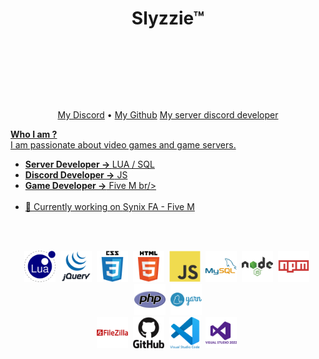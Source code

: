 <h1 align="center">Slyzzie™</h1><br>

<p align="center">
  <img src="https://img.shields.io/badge/MADE%20WITH-MY%20KEYBOARD-red?style=for-the-badge" alt="">&nbsp;
  <img src="https://img.shields.io/twitter/follow/Romset95?color=%2334abeb&label=SLT_Romset95&logo=twitter&logoColor=%2334abeb&style=for-the-badge" alt=""/>&nbsp;
  <img src="https://img.shields.io/youtube/channel/views/UCSRXWI6NBKIBpZNxgfRifxg?color=red&label=Youtube%20Views&logo=youtube&logoColor=red&style=for-the-badge" alt=""/>
  <img src="https://img.shields.io/twitch/status/Romset95?color=%239b71f5&label=Twitch&logo=twitch&logoColor=%239b71f5&style=for-the-badge" alt=""/><br/>
  <img src="https://komarev.com/ghpvc/?username=romset95&style=flat-square&color=blue" alt=""/>&nbsp;
  <img src="https://badgen.net/badge/Language Learn/12/red" alt=""/>&nbsp;
  <img src="https://img.shields.io/github/last-commit/Romset95/Romset95" alt="">&nbsp;
</p><br>

<p align="center">
  <a href="https://discordapp.com/users/914534543971729498">My Discord</a> •
  <a href="https://github.com/SlyzzieDev">My Github</a>
  <a href="https://discord.gg/9VY3qZUNKW">My server discord developer
</p>

<b>Who I am ?</b><br/>
I am passionate about video games and game servers. <br/>
* <b>Server Developer -> </b>LUA / SQL <br/>
* <b>Discord Developer -></b> JS <br/>
* <b>Game Developer -></b> Five M br/>
<br/><br/>
* 💼 Currently working on [Synix FA - Five M](https://discord.gg/RRTRJrAPBx) <br/>
<br/>
<br/>


<p align="center">
    <img src="https://raw.githubusercontent.com/devicons/devicon/1119b9f84c0290e0f0b38982099a2bd027a48bf1/icons/lua/lua-original-wordmark.svg" title="Lua" alt="Lua" width="50" height="50"/>&nbsp;
    <img src="https://raw.githubusercontent.com/devicons/devicon/1119b9f84c0290e0f0b38982099a2bd027a48bf1/icons/jquery/jquery-original-wordmark.svg" title="jQuery" alt="jQuery" width="50" height="50"/>&nbsp;
    <img src="https://raw.githubusercontent.com/devicons/devicon/1119b9f84c0290e0f0b38982099a2bd027a48bf1/icons/css3/css3-original-wordmark.svg" title="CSS3" alt="CSS3" width="50" height="50"/>&nbsp;
    <img src="https://raw.githubusercontent.com/devicons/devicon/1119b9f84c0290e0f0b38982099a2bd027a48bf1/icons/html5/html5-original-wordmark.svg" title="HTML5" alt="HTML5" width="50" height="50"/>&nbsp;
    <img src="https://raw.githubusercontent.com/devicons/devicon/1119b9f84c0290e0f0b38982099a2bd027a48bf1/icons/javascript/javascript-original.svg" title="JavaScript" alt="JavaScript" width="50" height="50"/>&nbsp;
    <img src="https://raw.githubusercontent.com/devicons/devicon/1119b9f84c0290e0f0b38982099a2bd027a48bf1/icons/mysql/mysql-original-wordmark.svg" title="MySQL" alt="MySQL" width="50" height="50"/>&nbsp;
    <img src="https://raw.githubusercontent.com/devicons/devicon/1119b9f84c0290e0f0b38982099a2bd027a48bf1/icons/nodejs/nodejs-original-wordmark.svg" title="NodeJS" alt="NodeJS" width="50" height="50"/>&nbsp;
    <img src="https://raw.githubusercontent.com/devicons/devicon/1119b9f84c0290e0f0b38982099a2bd027a48bf1/icons/npm/npm-original-wordmark.svg" title="NPM" alt="NPM" width="50" height="50"/>&nbsp;
    <img src="https://raw.githubusercontent.com/devicons/devicon/1119b9f84c0290e0f0b38982099a2bd027a48bf1/icons/php/php-original.svg" title="PHP" alt="PHP" width="50" height="50"/>&nbsp;
    <img src="https://raw.githubusercontent.com/devicons/devicon/1119b9f84c0290e0f0b38982099a2bd027a48bf1/icons/yarn/yarn-original-wordmark.svg" title="YARN" alt="YARN" width="50" height="50"/><br/>
    <img src="https://raw.githubusercontent.com/devicons/devicon/1119b9f84c0290e0f0b38982099a2bd027a48bf1/icons/filezilla/filezilla-plain-wordmark.svg" title="Filezilla" alt="Filezilla" width="50" height="50"/>&nbsp;
    <img src="https://raw.githubusercontent.com/devicons/devicon/1119b9f84c0290e0f0b38982099a2bd027a48bf1/icons/github/github-original-wordmark.svg" title="Github" alt="Github" width="50" height="50"/>&nbsp;
    <img src="https://raw.githubusercontent.com/devicons/devicon/1119b9f84c0290e0f0b38982099a2bd027a48bf1/icons/vscode/vscode-original-wordmark.svg" title="VSCode" alt="VSCode" width="50" height="50"/>&nbsp;
    <img src="https://raw.githubusercontent.com/devicons/devicon/1119b9f84c0290e0f0b38982099a2bd027a48bf1/icons/visualstudio/visualstudio-plain-wordmark.svg" title="Visual Sutdio 2019" alt="Visual Sutdio 2019" width="50" height="50"/>&nbsp;<br/><br/>
</p>
